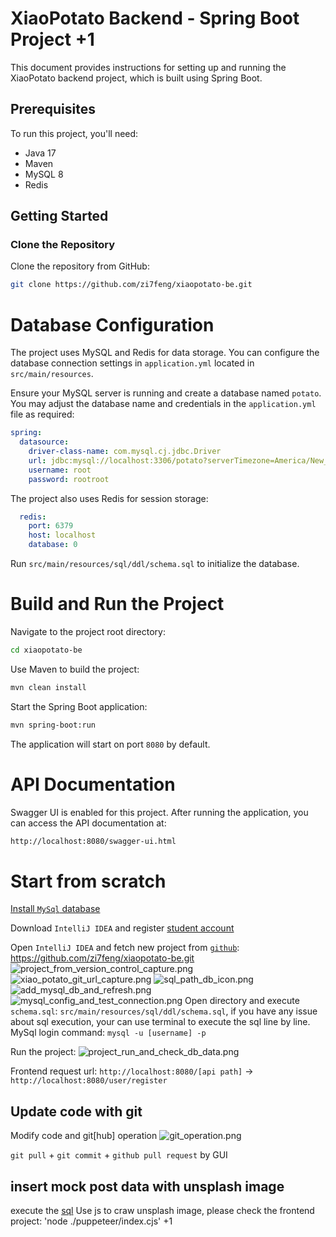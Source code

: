 # XiaoPotato Backend - Spring Boot Project +1

This document provides instructions for setting up and running the XiaoPotato backend project, which is built using Spring Boot.

## Prerequisites

To run this project, you'll need:

- Java 17
- Maven
- MySQL 8
- Redis

## Getting Started

### Clone the Repository

Clone the repository from GitHub:

```sh
git clone https://github.com/zi7feng/xiaopotato-be.git
```

# Database Configuration
The project uses MySQL and Redis for data storage. You can configure the database connection settings in `application.yml` located in `src/main/resources`.

Ensure your MySQL server is running and create a database named `potato`. You may adjust the database name and credentials in the `application.yml` file as required:
```yml
spring:
  datasource:
    driver-class-name: com.mysql.cj.jdbc.Driver
    url: jdbc:mysql://localhost:3306/potato?serverTimezone=America/New_York
    username: root
    password: rootroot
```
The project also uses Redis for session storage:
```yml
  redis:
    port: 6379
    host: localhost
    database: 0
```

Run `src/main/resources/sql/ddl/schema.sql` to initialize the database.

# Build and Run the Project
Navigate to the project root directory:

```sh
cd xiaopotato-be
```
Use Maven to build the project:

```sh
mvn clean install
```
Start the Spring Boot application:

```sh
mvn spring-boot:run
```
The application will start on port `8080` by default.

# API Documentation
Swagger UI is enabled for this project. After running the application, you can access the API documentation at:

```bash
http://localhost:8080/swagger-ui.html
```

# Start from scratch
[Install `MySql` database](https://dev.mysql.com/doc/refman/8.0/en/mysql-installer.html)

Download `IntelliJ IDEA` and register [student account](https://www.jetbrains.com/shop/eform/students)

Open `IntelliJ IDEA` and fetch new project from [`github`](https://github.com/zi7feng/xiaopotato-be.git): https://github.com/zi7feng/xiaopotato-be.git
![project_from_version_control_capture.png](assets/project_from_version_control_capture.png)
![xiao_potato_git_url_capture.png](assets/xiao_potato_git_url_capture.png)
![sql_path_db_icon.png](assets/sql_path_db_icon.png)
![add_mysql_db_and_refresh.png](assets/add_mysql_db.png)
![mysql_config_and_test_connection.png](assets/mysql_config.png)
Open directory and execute `schema.sql`: `src/main/resources/sql/ddl/schema.sql`, if you have any issue about sql execution, your can use terminal to execute the sql line by line.
MySql login command: `mysql -u [username] -p`

Run the project: ![project_run_and_check_db_data.png](assets/project_run_and_check_db_data.png)

Frontend request url: `http://localhost:8080/[api path]` -> `http://localhost:8080/user/register`

## Update code with git
Modify code and git[hub] operation ![git_operation.png](assets/git_operation.png)

`git pull` + `git commit` + `github pull request` by GUI

## insert mock post data with unsplash image

execute the [sql](src/main/resources/sql/ddl/insertPostDataAndBindUser.sql)
Use js to craw unsplash image, please check the frontend project: 'node ./puppeteer/index.cjs'
+1
